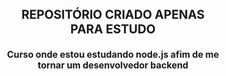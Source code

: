 <h1 align="center">REPOSITÓRIO CRIADO APENAS PARA ESTUDO</h1>
<h2 align="center">Curso onde estou estudando node.js afim de me tornar um desenvolvedor backend </h2>
